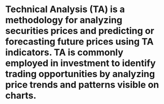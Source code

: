 # Technical Analysis (TA) is a methodology for analyzing securities prices and predicting or forecasting future prices using TA indicators. TA is commonly employed in investment to identify trading opportunities by analyzing price trends and patterns visible on charts.  
